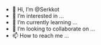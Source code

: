 - 👋 Hi, I’m @Serkkot
- 👀 I’m interested in ...
- 🌱 I’m currently learning ...
- 💞️ I’m looking to collaborate on ...
- 📫 How to reach me ...

<!---
Serkkot/Serkkot is a ✨ special ✨ repository because its `README.md` (this file) appears on your GitHub profile.
You can click the Preview link to take a look at your changes.
--->
